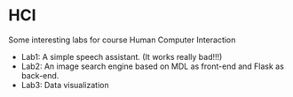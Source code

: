 # HCI
Some interesting labs for course Human Computer Interaction

* Lab1: A simple speech assistant. (It works really bad!!!)
* Lab2: An image search engine based on MDL as front-end and Flask as back-end.
* Lab3: Data visualization